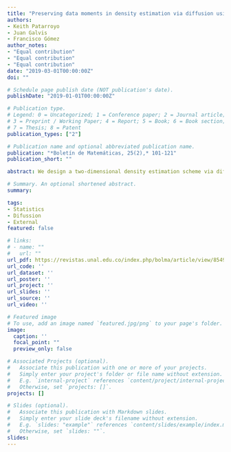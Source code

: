```yaml
---
title: "Preserving data moments in density estimation via diffusion using the finite element method"
authors:
- Keith Patarroyo
- Juan Galvis
- Francisco Gómez
author_notes:
- "Equal contribution"
- "Equal contribution"
- "Equal contribution"
date: "2019-03-01T00:00:00Z"
doi: ""

# Schedule page publish date (NOT publication's date).
publishDate: "2019-01-01T00:00:00Z"

# Publication type.
# Legend: 0 = Uncategorized; 1 = Conference paper; 2 = Journal article;
# 3 = Preprint / Working Paper; 4 = Report; 5 = Book; 6 = Book section;
# 7 = Thesis; 8 = Patent
publication_types: ["2"]

# Publication name and optional abbreviated publication name.
publication: "*Boletín de Matemáticas, 25(2),* 101-121"
publication_short: ""

abstract: We design a two-dimensional density estimation scheme via diffusion that conserves the first order moments and the total mass in the estimation process. In order to conserve the first order moments and the total mass throughout the time iteration, a non-local boundary condition is imposed to the diffusion operator. A discrete method is realized by using the finite element method where the boundary condition is weakly imposed using Lagrange multipliers that leads to the solution of a saddle point problem. We show some numerical examples in different geometries using FeniCS.

# Summary. An optional shortened abstract.
summary: 

tags:
- Statistics
- Difussion
- External
featured: false

# links:
# - name: ""
#   url: ""
url_pdf: https://revistas.unal.edu.co/index.php/bolma/article/view/85491
url_code: ''
url_dataset: ''
url_poster: ''
url_project: ''
url_slides: ''
url_source: ''
url_video: ''

# Featured image
# To use, add an image named `featured.jpg/png` to your page's folder. 
image:
  caption: ''
  focal_point: ""
  preview_only: false

# Associated Projects (optional).
#   Associate this publication with one or more of your projects.
#   Simply enter your project's folder or file name without extension.
#   E.g. `internal-project` references `content/project/internal-project/index.md`.
#   Otherwise, set `projects: []`.
projects: []

# Slides (optional).
#   Associate this publication with Markdown slides.
#   Simply enter your slide deck's filename without extension.
#   E.g. `slides: "example"` references `content/slides/example/index.md`.
#   Otherwise, set `slides: ""`.
slides:
---
```

